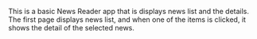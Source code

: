 This is a basic News Reader app that is displays news list and the details.
The first page displays news list, and when one of the items is clicked, it shows the detail of the selected news.
